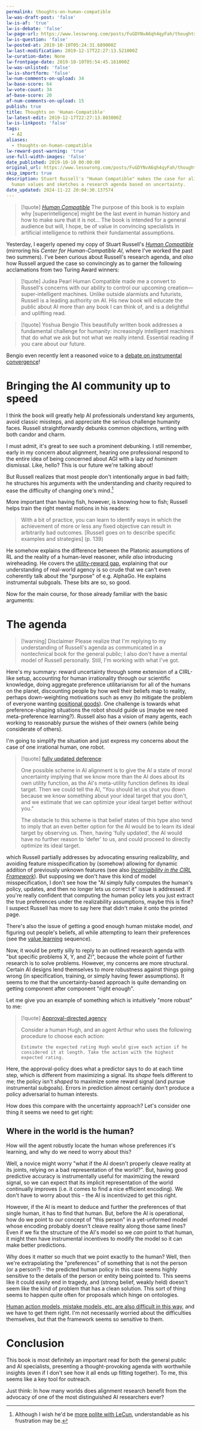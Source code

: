 ```yaml
---
permalink: thoughts-on-human-compatible
lw-was-draft-post: 'false'
lw-is-af: 'true'
lw-is-debate: 'false'
lw-page-url: https://www.lesswrong.com/posts/FuGDYNvA6qh4qyFah/thoughts-on-human-compatible
lw-is-question: 'false'
lw-posted-at: 2019-10-10T05:24:31.689000Z
lw-last-modification: 2019-12-17T22:27:13.521000Z
lw-curation-date: None
lw-frontpage-date: 2019-10-10T05:54:45.161000Z
lw-was-unlisted: 'false'
lw-is-shortform: 'false'
lw-num-comments-on-upload: 34
lw-base-score: 64
lw-vote-count: 34
af-base-score: 20
af-num-comments-on-upload: 15
publish: true
title: Thoughts on 'Human-Compatible'
lw-latest-edit: 2019-12-17T22:27:13.803000Z
lw-is-linkpost: 'false'
tags:
  - AI
aliases:
  - thoughts-on-human-compatible
lw-reward-post-warning: 'true'
use-full-width-images: 'false'
date_published: 2019-10-10 00:00:00
original_url: https://www.lesswrong.com/posts/FuGDYNvA6qh4qyFah/thoughts-on-human-compatible
skip_import: true
description: Stuart Russell's "Human Compatible" makes the case for aligning AI with
  human values and sketches a research agenda based on uncertainty.
date_updated: 2024-11-22 20:04:30.137574
---
```






> [!quote] [_Human Compatible_](https://www.amazon.com/Human-Compatible-Artificial-Intelligence-Problem/dp/0525558616)
> The purpose of this book is to explain why \[superintelligence\] might be the last event in human history and how to make sure that it is not... The book is intended for a general audience but will, I hope, be of value in convincing specialists in artificial intelligence to rethink their fundamental assumptions.

Yesterday, I eagerly opened my copy of Stuart Russell's [_Human Compatible_](https://www.amazon.com/Human-Compatible-Artificial-Intelligence-Problem/dp/0525558616) (mirroring his _Center for Human-Compatible AI_, where I've worked the past two summers). I've been curious about Russell's research agenda, and _also_ how Russell argued the case so convincingly as to garner the following acclamations from two Turing Award winners:

 >[!quote] Judea Pearl
 > Human Compatible made me a convert to Russell's concerns with our ability to control our upcoming creation—super-intelligent machines. Unlike outside alarmists and futurists, Russell is a leading authority on AI. His new book will educate the public about AI more than any book I can think of, and is a delightful and uplifting read.

 > [!quote] Yoshua Bengio
 > This beautifully written book addresses a fundamental challenge for humanity: increasingly intelligent machines that do what we ask but not what we really intend. Essential reading if you care about our future.

Bengio even recently lent a reasoned voice to a [debate on instrumental convergence](https://www.lesswrong.com/posts/WxW6Gc6f2z3mzmqKs/debate-on-instrumental-convergence-between-lecun-russell)!

# Bringing the AI community up to speed

I think the book will greatly help AI professionals understand key arguments, avoid classic missteps, and appreciate the serious challenge humanity faces. Russell straightforwardly debunks common objections, writing with both candor and charm.

I must admit, it's great to see such a prominent debunking. I still remember, early in my concern about alignment, hearing one professional respond to the entire idea of being concerned about AGI with a lazy _ad hominem_ dismissal. Like, hello? This is our future we're talking about!

But Russell realizes that most people don't intentionally argue in bad faith; he structures his arguments with the understanding and charity required to ease the difficulty of changing one's mind.[^polite]

[^polite]: Although I wish he'd be [more polite with LeCun](https://www.lesswrong.com/posts/WxW6Gc6f2z3mzmqKs/debate-on-instrumental-convergence-between-lecun-russell), understandable as his frustration may be.

More important than having fish, however, is knowing how to fish; Russell helps train the right mental motions in his readers:

> With a bit of practice, you can learn to identify ways in which the achievement of more or less any fixed objective can result in arbitrarily bad outcomes. \[Russell goes on to describe specific examples and strategies\] (p. 139)

He somehow explains the difference between the Platonic assumptions of RL and the reality of a human-level reasoner, _while also_ introducing wireheading. He covers the [utility-reward gap](https://www.lesswrong.com/posts/bG4PR9uSsZqHg2gYY/utility-reward), explaining that our understanding of real-world agency is so crude that we can't even coherently talk about the "purpose" of e.g. AlphaGo. He explains instrumental subgoals. These bits are so, so good.

Now for the main course, for those already familiar with the basic arguments:

# The agenda

> [!warning] Disclaimer
> Please realize that I'm replying to my understanding of Russell's agenda as communicated in a nontechnical book for the general public; I also don't have a mental model of Russell personally. Still, I'm working with what I've got.

Here's my summary: reward uncertainty through some extension of a CIRL-like setup, accounting for human irrationality through our scientific knowledge, doing aggregate preference utilitarianism for all of the humans on the planet, discounting people by how well their beliefs map to reality, perhaps down-weighting motivations such as envy (to mitigate the problem of everyone wanting [positional goods](https://en.wikipedia.org/wiki/Positional_good)). One challenge is towards what preference-shaping situations the robot should guide us (maybe we need meta-preference learning?). Russell also has a vision of many agents, each working to reasonably pursue the wishes of their owners (while being considerate of others).

I'm going to simplify the situation and just express my concerns about the case of one irrational human, one robot.

> [!quote] [fully updated deference](https://arbital.com/p/updated_deference/):
>
> One possible scheme in AI alignment is to give the AI a state of moral uncertainty implying that we know more than the AI does about its own utility function, as the AI's meta-utility function defines its ideal target. Then we could tell the AI, "You should let us shut you down because we know something about your ideal target that you don't, and we estimate that we can optimize your ideal target better without you."
>
> The obstacle to this scheme is that belief states of this type also tend to imply that an even better option for the AI would be to learn its ideal target by observing us. Then, having 'fully updated', the AI would have no further reason to 'defer' to us, and could proceed to directly optimize its ideal target.

which Russell partially addresses by advocating ensuring realizability, and avoiding feature misspecification by (somehow) allowing for dynamic addition of previously unknown features (see also [_Incorrigibility in the CIRL Framework_](https://arxiv.org/abs/1709.06275)). But supposing we don't have this kind of model misspecification, I don't see how the "AI simply fully computes the human's policy, updates, and then no longer lets us correct it" issue is addressed. If you're really confident that computing the human policy lets you just extract the true preferences under the realizability assumptions, maybe this is fine? I suspect Russell has more to say here that didn't make it onto the printed page.

There's also the issue of getting a good enough human mistake model, _and_ figuring out people's beliefs, all while attempting to learn their preferences (see the [value learning](https://www.lesswrong.com/s/4dHMdK5TLN6xcqtyc) sequence).

Now, it would be pretty silly to reply to an outlined research agenda with "but specific problems X, Y, and Z!", because the whole point of further research is to solve problems. However, my concerns are more structural. Certain AI designs lend themselves to more robustness against things going wrong (in specification, training, or simply having fewer assumptions). It seems to me that the uncertainty-based approach is quite demanding on getting component after component "right enough".

Let me give you an example of something which is intuitively "more robust" to me:

> [!quote] [Approval-directed agency](https://www.lesswrong.com/posts/7Hr8t6xwuuxBTqADK/approval-directed-agents-1)
>
> Consider a human Hugh, and an agent Arthur who uses the following procedure to choose each action:
>
> `Estimate the expected rating Hugh would give each action if he considered it at length. Take the action with the highest expected rating.`

Here, the approval-policy does what a predictor says to do at each time step, which is different from maximizing a signal. Its _shape_ feels different to me; the policy isn't _shaped_ to maximize some reward signal (and pursue instrumental subgoals). Errors in prediction almost certainly don't produce a policy adversarial to human interests.

How does this compare with the uncertainty approach? Let's consider one thing it seems we need to get right:

## Where in the world is the human?

How will the agent robustly locate the human whose preferences it's learning, and why do we need to worry about this?

Well, a novice might worry "what if the AI doesn't properly cleave reality at its joints, relying on a bad representation of the world?". But, having good predictive accuracy is instrumentally useful for maximizing the reward signal, so we can expect that its implicit representation of the world continually improves (i.e. it comes to find a nice efficient encoding). We don't have to worry about this - the AI is incentivized to get this right.

However, if the AI is meant to deduce and further the preferences of that single human, it has to find that human. But, before the AI is operational, how do we point to _our_ concept of "this person" in a yet-unformed model whose encoding probably doesn't cleave reality along those same lines? Even if we fix the structure of the AI's model so we _can_ point to that human, it might then have instrumental incentives to modify the model so it can make better predictions.

Why does it matter so much that we point exactly to the human? Well, then we're extrapolating the "preferences" of something that is not the person (or a person?) - the predicted human policy in this case seems highly sensitive to the details of the person or entity being pointed to. This seems like it could easily end in tragedy, and (strong belief, weakly held) doesn't seem like the kind of problem that has a clean solution. This sort of thing seems to happen quite often for proposals which hinge on ontologies.

[Human action models, mistake models, etc. are also difficult in this way](https://www.lesswrong.com/s/4dHMdK5TLN6xcqtyc/p/cnC2RMWEGiGpJv8go), and we have to get them right. I'm not necessarily worried about the difficulties themselves, but that the framework seems so sensitive to them.

# Conclusion

This book is most definitely an important read for both the general public and AI specialists, presenting a thought-provoking agenda with worthwhile insights (even if I don't see how it all ends up fitting together). To me, this seems like a key tool for outreach.

Just think: In how many worlds does alignment research benefit from the advocacy of one of the most distinguished AI researchers ever?
